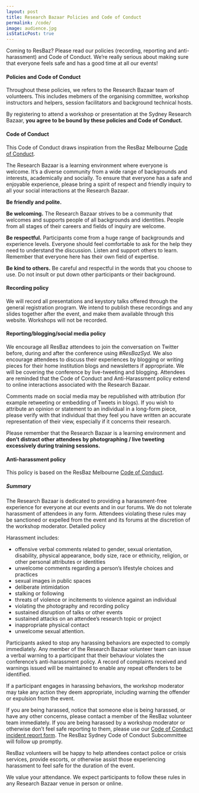 ```yaml
---
layout: post
title: Research Bazaar Policies and Code of Conduct
permalink: /code/
image: audience.jpg
isStaticPost: true
---
```


Coming to ResBaz? Please read our policies (recording, reporting and anti-harassment) and Code of Conduct. We’re really serious about making sure that everyone feels safe and has a good time at all our events!

#### Policies and Code of Conduct

Throughout these policies, we refers to the Research Bazaar team of volunteers. This includes mebmers of the organising committee, workshop instructors and helpers, session facilitators and background technical hosts.

By registering to attend a workshop or presentation at the Sydney Research Bazaar, **you agree to be bound by these policies and Code of Conduct.**


#### Code of Conduct

This Code of Conduct draws inspiration from the ResBaz Melbourne [Code of Conduct](https://resbazblog.wordpress.com/code-of-conduct/).

The Research Bazaar is a learning environment where everyone is welcome. It’s a diverse community from a wide range of backgrounds and interests, academically and socially. To ensure that everyone has a safe and enjoyable experience, please bring a spirit of respect and friendly inquiry to all your social interactions at the Research Bazaar.

**Be friendly and polite.**

**Be welcoming.** The Research Bazaar strives to be a community that welcomes and supports people of all backgrounds and identities. People from all stages of their careers and fields of inquiry are welcome.

**Be respectful.** Participants come from a huge range of backgrounds and experience levels. Everyone should feel comfortable to ask for the help they need to understand the discussion. Listen and support others to learn. Remember that everyone here has their own field of expertise.

**Be kind to others.** Be careful and respectful in the words that you choose to use. Do not insult or put down other participants or their background.

#### Recording policy

We will record all presentations and keystory talks offered through the general registration program. We intend to publish these recordings and any slides together after the event, and make them available through this website. Workshops will not be recorded.

#### Reporting/blogging/social media policy

We encourage all ResBaz attendees to join the conversation on Twitter before, during and after the conference using *#ResBazSyd*. We also encourage attendees to discuss their experiences by blogging or writing pieces for their home institution blogs and newsletters if appropriate. We will be covering the conference by live-tweeting and blogging. Attendees are reminded that the Code of Conduct and Anti-Harassment policy extend to online interactions associated with the Research Bazaar.

Comments made on social media may be republished with attribution (for example retweeting or embedding of Tweets in blogs). If you wish to attribute an opinion or statement to an individual in a long-form piece, please verify with that individual that they feel you have written an accurate representation of their view, especially if it concerns their research.

Please remember that the Research Bazaar is a learning environment and **don’t distract other attendees by photographing / live tweeting excessively during training sessions.**

#### Anti-harassment policy

This policy is based on the ResBaz Melbourne [Code of Conduct](https://resbazblog.wordpress.com/code-of-conduct/).


##### Summary

The Research Bazaar is dedicated to providing a harassment-free experience for everyone at our events and in our forums. We do not tolerate harassment of attendees in any form. Attendees violating these rules may be sanctioned or expelled from the event and its forums at the discretion of the workshop moderator.
Detailed policy

Harassment includes:

* offensive verbal comments related to gender, sexual orientation, disability, physical appearance, body size, race or ethnicity, religion, or other personal attributes or identities
* unwelcome comments regarding a person’s lifestyle choices and practices
* sexual images in public spaces
* deliberate intimidation
* stalking or following
* threats of violence or incitements to violence against an individual
* violating the photography and recording policy
* sustained disruption of talks or other events
* sustained attacks on an attendee’s research topic or project
* inappropriate physical contact
* unwelcome sexual attention.

Participants asked to stop any harassing behaviors are expected to comply immediately. Any member of the Research Bazaar volunteer team can issue a verbal warning to a participant that their behaviour violates the conference’s anti-harassment policy. A record of complaints received and warnings issued will be maintained to enable any repeat offenders to be identified.

If a participant engages in harassing behaviors, the workshop moderator may take any action they deem appropriate, including warning the offender or expulsion from the event.

If you are being harassed, notice that someone else is being harassed, or have any other concerns, please contact a member of the ResBaz volunteer team immediately. If you are being harassed by a workshop moderator or otherwise don’t feel safe reporting to them, please use our [Code of Conduct incident report form](https://docs.google.com/forms/d/e/1FAIpQLSdFB3GBmdqTVGy_snvnOWYLo_NM5qpIy3opPYu9R4QipboBsw/viewform?usp=sf_link). The ResBaz Sydney Code of Conduct Subcommittee will follow up promptly.

ResBaz volunteers will be happy to help attendees contact police or crisis services, provide escorts, or otherwise assist those experiencing harassment to feel safe for the duration of the event.

We value your attendance. We expect participants to follow these rules in any Research Bazaar venue in person or online.
